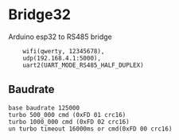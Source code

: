 # Bridge32
Arduino esp32 to RS485 bridge 
```
    wifi(qwerty, 12345678), 
    udp(192.168.4.1:5000), 
    uart2(UART_MODE_RS485_HALF_DUPLEX) 
```    
## Baudrate
```    
base baudrate 125000
turbo 500_000 cmd (0xFD 01 crc16)
turbo 1000_000 cmd (0xFD 02 crc16)
un turbo timeout 16000ms or cmd(0xFD 00 crc16)
```
